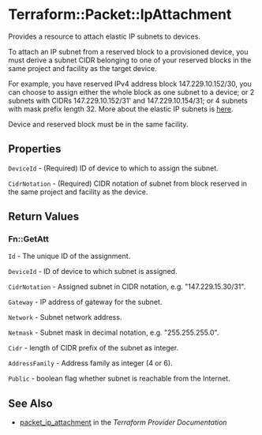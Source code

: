 # Terraform::Packet::IpAttachment

Provides a resource to attach elastic IP subnets to devices.

To attach an IP subnet from a reserved block to a provisioned device, you must derive a subnet CIDR belonging to
one of your reserved blocks in the same project and facility as the target device.

For example, you have reserved IPv4 address block 147.229.10.152/30, you can choose to assign either the whole
block as one subnet to a device; or 2 subnets with CIDRs 147.229.10.152/31' and 147.229.10.154/31; or 4 subnets
with mask prefix length 32. More about the elastic IP subnets is [here](https://help.packet.net/article/54-elastic-ips).

Device and reserved block must be in the same facility.

## Properties

`DeviceId` - (Required) ID of device to which to assign the subnet.

`CidrNotation` - (Required) CIDR notation of subnet from block reserved in the same project and facility as the device.


## Return Values

### Fn::GetAtt

`Id` - The unique ID of the assignment.

`DeviceId` - ID of device to which subnet is assigned.

`CidrNotation` - Assigned subnet in CIDR notation, e.g. "147.229.15.30/31".

`Gateway` - IP address of gateway for the subnet.

`Network` - Subnet network address.

`Netmask` - Subnet mask in decimal notation, e.g. "255.255.255.0".

`Cidr` - length of CIDR prefix of the subnet as integer.

`AddressFamily` - Address family as integer (4 or 6).

`Public` - boolean flag whether subnet is reachable from the Internet.

## See Also

* [packet_ip_attachment](https://www.terraform.io/docs/providers/packet/r/ip_attachment.html) in the _Terraform Provider Documentation_